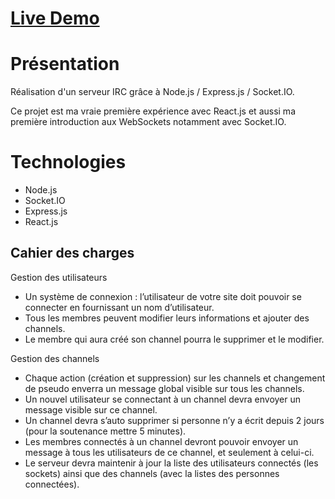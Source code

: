 # [Live Demo](https://haonhien-my-irc.herokuapp.com/)


# Présentation
Réalisation d'un serveur IRC grâce à Node.js / Express.js / Socket.IO.

Ce projet est ma vraie première expérience avec React.js et aussi ma première introduction aux WebSockets notamment avec Socket.IO.

# Technologies

 - Node.js
 - Socket.IO
 - Express.js
 - React.js

## Cahier des charges

Gestion des utilisateurs
  + Un système de connexion : l’utilisateur de votre site doit pouvoir se connecter en fournissant un nom d’utilisateur.
  + Tous les membres peuvent modifier leurs informations et ajouter des channels.
  + Le membre qui aura créé son channel pourra le supprimer et le modifier.

Gestion des channels
  + Chaque action (création et suppression) sur les channels et changement de pseudo enverra un message global visible sur tous les channels.
  + Un nouvel utilisateur se connectant à un channel devra envoyer un message visible sur ce channel.
  + Un channel devra s’auto supprimer si personne n’y a écrit depuis 2 jours (pour la soutenance mettre
5 minutes).
  + Les membres connectés à un channel devront pouvoir envoyer un message à tous les utilisateurs de
ce channel, et seulement à celui-ci.
  + Le serveur devra maintenir à jour la liste des utilisateurs connectés (les sockets) ainsi que des channels
(avec la listes des personnes connectées).
